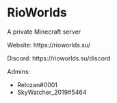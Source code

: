 <h1>RioWorlds</h1>
<p>A private Minecraft server</p>
<p>Website: https://rioworlds.su/</p>
<p>Discord: https://rioworlds.su/discord</p>
Admins:
<ul>
<li>Relozan#0001</li>
<li>SkyWatcher_2019#5464</li>
<ul>
